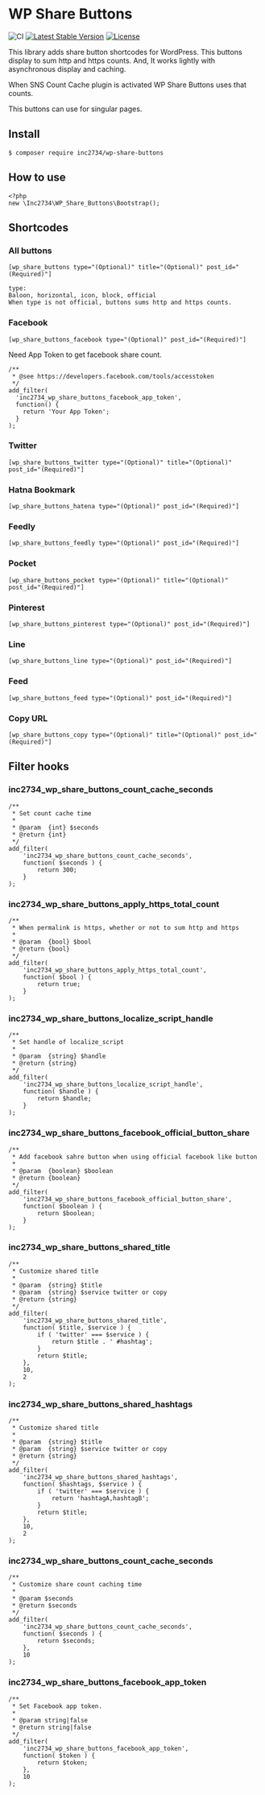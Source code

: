 # WP Share Buttons

![CI](https://github.com/inc2734/wp-share-buttons/workflows/CI/badge.svg)
[![Latest Stable Version](https://poser.pugx.org/inc2734/wp-share-buttons/v/stable)](https://packagist.org/packages/inc2734/wp-share-buttons)
[![License](https://poser.pugx.org/inc2734/wp-share-buttons/license)](https://packagist.org/packages/inc2734/wp-share-buttons)

This library adds share button shortcodes for WordPress.
This buttons display to sum http and https counts.
And, It works lightly with asynchronous display and caching.

When SNS Count Cache plugin is activated WP Share Buttons uses that counts.

This buttons can use for singular pages.

## Install
```
$ composer require inc2734/wp-share-buttons
```

## How to use
```
<?php
new \Inc2734\WP_Share_Buttons\Bootstrap();
```

## Shortcodes
### All buttons
```
[wp_share_buttons type="(Optional)" title="(Optional)" post_id="(Required)"]

type:
Baloon, horizontal, icon, block, official
When type is not official, buttons sums http and https counts.
```

### Facebook
```
[wp_share_buttons_facebook type="(Optional)" post_id="(Required)"]
```

Need App Token to get facebook share count.

```
/**
 * @see https://developers.facebook.com/tools/accesstoken
 */
add_filter(
  'inc2734_wp_share_buttons_facebook_app_token',
  function() {
    return 'Your App Token';
  }
);
```

### Twitter
```
[wp_share_buttons_twitter type="(Optional)" title="(Optional)" post_id="(Required)"]
```

### Hatna Bookmark
```
[wp_share_buttons_hatena type="(Optional)" post_id="(Required)"]
```

### Feedly
```
[wp_share_buttons_feedly type="(Optional)" post_id="(Required)"]
```

### Pocket
```
[wp_share_buttons_pocket type="(Optional)" title="(Optional)" post_id="(Required)"]
```

### Pinterest
```
[wp_share_buttons_pinterest type="(Optional)" post_id="(Required)"]
```

### Line
```
[wp_share_buttons_line type="(Optional)" post_id="(Required)"]
```

### Feed
```
[wp_share_buttons_feed type="(Optional)" post_id="(Required)"]
```

### Copy URL
```
[wp_share_buttons_copy type="(Optional)" title="(Optional)" post_id="(Required)"]
```

## Filter hooks
### inc2734_wp_share_buttons_count_cache_seconds
```
/**
 * Set count cache time
 *
 * @param  {int} $seconds
 * @return {int}
 */
add_filter(
	'inc2734_wp_share_buttons_count_cache_seconds',
	function( $seconds ) {
		return 300;
	}
);
```

### inc2734_wp_share_buttons_apply_https_total_count
```
/**
 * When permalink is https, whether or not to sum http and https
 *
 * @param  {bool} $bool
 * @return {bool}
 */
add_filter(
	'inc2734_wp_share_buttons_apply_https_total_count',
	function( $bool ) {
		return true;
	}
);
```

### inc2734_wp_share_buttons_localize_script_handle
```
/**
 * Set handle of localize_script
 *
 * @param  {string} $handle
 * @return {string}
 */
add_filter(
	'inc2734_wp_share_buttons_localize_script_handle',
	function( $handle ) {
		return $handle;
	}
);
```

### inc2734_wp_share_buttons_facebook_official_button_share
```
/**
 * Add facebook sahre button when using official facebook like button
 *
 * @param  {boolean} $boolean
 * @return {boolean}
 */
add_filter(
	'inc2734_wp_share_buttons_facebook_official_button_share',
	function( $boolean ) {
		return $boolean;
	}
);
```

### inc2734_wp_share_buttons_shared_title
```
/**
 * Customize shared title
 *
 * @param  {string} $title
 * @param  {string} $service twitter or copy
 * @return {string}
 */
add_filter(
	'inc2734_wp_share_buttons_shared_title',
	function( $title, $service ) {
		if ( 'twitter' === $service ) {
			return $title . ' #hashtag';
		}
		return $title;
	},
	10,
	2
);
```

### inc2734_wp_share_buttons_shared_hashtags
```
/**
 * Customize shared title
 *
 * @param  {string} $title
 * @param  {string} $service twitter or copy
 * @return {string}
 */
add_filter(
	'inc2734_wp_share_buttons_shared_hashtags',
	function( $hashtags, $service ) {
		if ( 'twitter' === $service ) {
			return 'hashtagA,hashtagB';
		}
		return $title;
	},
	10,
	2
);
```

### inc2734_wp_share_buttons_count_cache_seconds
```
/**
 * Customize share count caching time
 *
 * @param $seconds
 * @return $seconds
 */
add_filter(
	'inc2734_wp_share_buttons_count_cache_seconds',
	function( $seconds ) {
		return $seconds;
	},
	10
);
```

### inc2734_wp_share_buttons_facebook_app_token
```
/**
 * Set Facebook app token.
 *
 * @param string|false
 * @return string|false
 */
add_filter(
	'inc2734_wp_share_buttons_facebook_app_token',
	function( $token ) {
		return $token;
	},
	10
);
```
